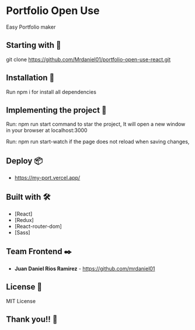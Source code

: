 # Portfolio Open Use

Easy Portfolio maker

## Starting with 🚀

git clone https://github.com/Mrdaniel01/portfolio-open-use-react.git

## Installation 🔧

Run npm i for install all dependencies

## Implementing the project 🔧

Run: npm run start command to star the project, It will open a new window in your browser at localhost:3000

Run: npm run start-watch if the page does not reload when saving changes,

## Deploy 📦

* https://my-port.vercel.app/

## Built with 🛠️

* [React]
* [Redux]
* [React-router-dom]
* [Sass]

## Team Frontend ✒️

* **Juan Daniel Rios Ramirez** - <https://github.com/mrdaniel01>

## License 📄

MIT License

## Thank you!! 🎁
